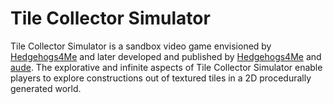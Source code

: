 Tile Collector Simulator
=======================

Tile Collector Simulator is a sandbox video game envisioned by [Hedgehogs4Me](https://github.com/Hedgehogs4Me)
and later developed and published by [Hedgehogs4Me](https://github.com/Hedgehogs4Me) and [aude](https://github.com/aude).
The explorative and infinite aspects of Tile Collector Simulator enable players to
explore constructions out of textured tiles in a 2D procedurally generated world.
